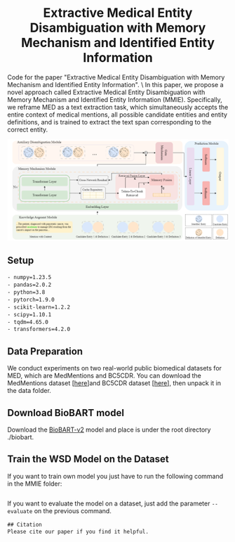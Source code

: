  <h1 align ="center"> Extractive Medical Entity Disambiguation with Memory Mechanism and Identified Entity Information </h1>
Code for the paper "Extractive Medical Entity Disambiguation with Memory Mechanism and Identified Entity Information". \
In this paper, we propose a novel approach called Extractive Medical Entity Disambiguation with Memory Mechanism and Identified Entity Information (MMIE). Specifically, we reframe MED as a text extraction task, which simultaneously accepts the entire context of medical mentions, all possible candidate entities and entity definitions, and is trained to extract the text span corresponding to the correct entity. 


![](data/repo-assets/model.png)
## Setup
```bash
- numpy=1.23.5
- pandas=2.0.2
- python=3.8
- pytorch=1.9.0
- scikit-learn=1.2.2
- scipy=1.10.1
- tqdm=4.65.0
- transformers=4.2.0
```
## Data Preparation
We conduct experiments on two real-world public biomedical datasets for MED, which are MedMentions and BC5CDR. You can download the MedMentions dataset [[here](https://github.com/chanzuckerberg/MedMentions)]and BC5CDR dataset [[here](http://www.biocreative.org/tasks/biocreative-v/track-3-cdr/)], then unpack it in the data folder.

## Download BioBART model
Download the [BioBART-v2](https://github.com/GanjinZero/BioBART) model and place is under the root directory ./biobart.

## Train the WSD Model on the Dataset
If you want to train own model you just have to run the following command in the MMIE folder:
```bash

```
If you want to evaluate the model on a dataset, just add the parameter ```--evaluate``` on the previous command.

```
## Citation
Please cite our paper if you find it helpful.

